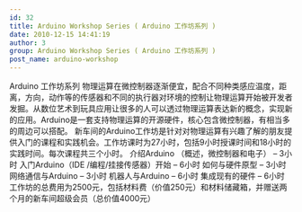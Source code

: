 ```yaml
---
id: 32
title: Arduino Workshop Series ( Arduino 工作坊系列 )
date: 2010-12-15 14:41:19
author: 3
group: Arduino Workshop Series ( Arduino 工作坊系列 )
post_name: arduino-workshop
---
```


Arduino 工作坊系列 物理运算在微控制器逐渐便宜，配合不同种类感应温度，距离，方向，动作等的传感器和不同的执行器对环境的控制让物理运算开始被开发者发掘。从数位艺术到玩具应用让很多的人可以透过物理运算表达新的概念，实现新的应用。Arduino是一套支持物理运算的开源硬件，核心包含微控制器，有相当多的周边可以搭配。 新车间的Arduino工作坊是针对对物理运算有兴趣了解的朋友提供入门的课程和实践机会。工作坊课时为27小时，包括9小时授课时间和18小时的实践时间。每次课程共三个小时。 介绍Arduino （概述，微控制器和电子） – 3小时 入门Arduino（IDE /编程/挂接传感器）开始 – 6小时 如何与硬件原型 – 3小时 网络通信与Arduino – 3小时 机器人与Arduino – 6小时 集成现有的硬件 – 6小时 工作坊的总费用为2500元，包括材料费（价值250元）和材料储藏箱，并赠送两个月的新车间超级会员（总价值4000元）